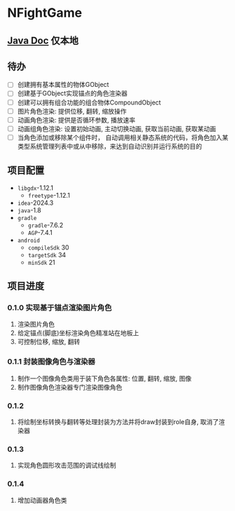 # NFightGame

## [Java Doc](readme/docs/javadoc/index.html) 仅本地

## 待办
- [ ] 创建拥有基本属性的物体GObject 
- [ ] 创建基于GObject实现锚点的角色渲染器 
- [ ] 创建可以拥有组合功能的组合物体CompoundObject 
- [ ] 图片角色渲染: 提供位移, 翻转, 缩放操作 
- [ ] 动画角色渲染: 提供是否循环参数, 播放速率 
- [ ] 动画组角色渲染: 设置初始动画, 主动切换动画, 获取当前动画, 获取某动画 
- [ ] 当角色添加或移除某个组件时， 自动调用相关静态系统的代码，将角色加入某类型系统管理列表中或从中移除，来达到自动识别并运行系统的目的

## 项目配置
- `libgdx`-1.12.1
  - `freetype`-1.12.1
- ``idea``-2024.3
- `java`-1.8
- `gradle`
  - `gradle`-7.6.2
  - `AGP`-7.4.1
- `android`
  - `compileSdk` 30
  - `targetSdk` 34
  - `minSdk` 21

## 项目进度
### 0.1.0 实现基于锚点渲染图片角色
1. 渲染图片角色
2. 给定锚点(脚底)坐标渲染角色精准站在地板上
3. 可控制位移, 缩放, 翻转

### 0.1.1 封装图像角色与渲染器
1. 制作一个图像角色类用于装下角色各属性: 位置, 翻转, 缩放, 图像
2. 制作图像角色渲染器专门渲染图像角色

### 0.1.2
1. 将绘制坐标转换与翻转等处理封装为方法并将draw封装到role自身, 取消了渲染器

### 0.1.3
1. 实现角色圆形攻击范围的调试线绘制

### 0.1.4
1. 增加动画器角色类
